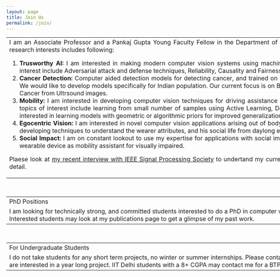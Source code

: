 ```yaml
---
layout: page
title: Join Us
permalink: /join/
---
```


<table style="width:1200" align="center"> <tr><td><div align="justify" class="style-paragraph">
I am an Associate Professor and a Pankaj Gupta Young Faculty Fellow in the Department of Computer Science and Engineering at IIT Delhi. My current research interests includes following:
<ol>
	<li><b>Trusworthy AI:</b> I am interested in making modern computer vision systems using machine learning techniques more trustworthy. Specific topics of interest include Adversarial attack and defense techniques, Reliability, Causality and Fairness. </li>
	<li><b>Cancer Detection:</b> Computer aided detection models for detecting cancer, and trained on western population are not successful for Indian population. We would like to develop models specifically for Indian population. Our current focus is on Breast Cancer detection from Mammograms, and Gall Bladder Cancer from Ultrsound images. </li>
	<li><b>Mobility:</b> I am interested in developing computer vision techniques for driving assistance and autonomous driving systems in the Indian context. The topics of interest include learning from small number of samples using Active Learning, Domain Adaptation, or Self Supervised Learning. We are also interested in learning models with geometric or algorithmic priors for improved generalization in unseen scenarios. </li>
	<li><b>Egocentric Vision:</b> I am interested in novel computer vision applications arising out of body worn egocentric cameras. We are specifically interested in developing techniques to understand the wearer attributes, and his social life from daylong egocentric videos. </li>
	<li><b>Social Impact:</b> I am on constant lookout to use my expertise for applications with social impact. My current interest includes developing camera based wearable device as mobility assistant for visually impaired. </li>
</ol>

Plaese look at <A HREF="https://signalprocessingsociety.org/newsletter/2020/08/interview-chetan-arora-associate-professor-iit-delhi-india" target="_blank">my recent interview with IEEE Signal Processing Society</A> to undertand my current research program and future research directions in more detail.

</div></td></tr></table>

<br/>

<table style="width:1200" align="center">
<tr><td>
<div align="justify" class="style-paper-title"> PhD Positions </div>
</td></tr>
<tr><td>
<div align="justify" class="style-paragraph"> 
I am looking for technically strong, and committed students interested to do a PhD in computer vision and machine learning, in any of the topics listed above. Interested students may look at my publications page to get a glimpse of my past work.   
</div>
</td></tr>
</table>

<br/>

<table style="width:1200" align="center">
<tr><td>
<div align="justify" class="style-paper-title"> For Undergraduate Students </div>
</td></tr>
<tr><td>
<div align="justify" class="style-paragraph"> 
I do not take students for any short term projects, no winter or summer internships. Please contact me only if you have exceptional academic credentials and are interested in a year long project. IIT Delhi students with a 8+ CGPA may contact me for a BTP or an MTP. 
</div>
</td></tr>
</table>

<br/>